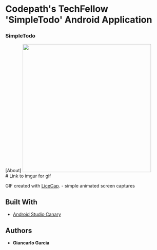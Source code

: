 # Codepath's TechFellow 'SimpleTodo' Android Application

### SimpleTodo
[About]
<img src="https://i.imgur.com/Q3J8sSD.gif" width=400><br> # Link to imgur for gif 

GIF created with [LiceCap](https://www.cockos.com/licecap/). - simple animated screen captures

## Built With
* [Android Studio Canary](https://developer.android.com/studio/preview)

## Authors
* **Giancarlo Garcia**